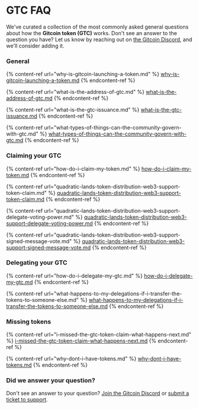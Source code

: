 # GTC FAQ

We've curated a collection of the most commonly asked general questions about how the **Gitcoin token (GTC)** works. Don't see an answer to the question you have? Let us know by reaching out on [the Gitcoin Discord](https://discord.com/invite/b5PEjyVFXT), and we'll consider adding it.

### General

{% content-ref url="why-is-gitcoin-launching-a-token.md" %}
[why-is-gitcoin-launching-a-token.md](why-is-gitcoin-launching-a-token.md)
{% endcontent-ref %}

{% content-ref url="what-is-the-address-of-gtc.md" %}
[what-is-the-address-of-gtc.md](what-is-the-address-of-gtc.md)
{% endcontent-ref %}

{% content-ref url="what-is-the-gtc-issuance.md" %}
[what-is-the-gtc-issuance.md](what-is-the-gtc-issuance.md)
{% endcontent-ref %}

{% content-ref url="what-types-of-things-can-the-community-govern-with-gtc.md" %}
[what-types-of-things-can-the-community-govern-with-gtc.md](what-types-of-things-can-the-community-govern-with-gtc.md)
{% endcontent-ref %}



### Claiming your GTC

{% content-ref url="how-do-i-claim-my-token.md" %}
[how-do-i-claim-my-token.md](how-do-i-claim-my-token.md)
{% endcontent-ref %}

{% content-ref url="quadratic-lands-token-distribution-web3-support-token-claim.md" %}
[quadratic-lands-token-distribution-web3-support-token-claim.md](quadratic-lands-token-distribution-web3-support-token-claim.md)
{% endcontent-ref %}

{% content-ref url="quadratic-lands-token-distribution-web3-support-delegate-voting-power.md" %}
[quadratic-lands-token-distribution-web3-support-delegate-voting-power.md](quadratic-lands-token-distribution-web3-support-delegate-voting-power.md)
{% endcontent-ref %}

{% content-ref url="quadratic-lands-token-distribution-web3-support-signed-message-vote.md" %}
[quadratic-lands-token-distribution-web3-support-signed-message-vote.md](quadratic-lands-token-distribution-web3-support-signed-message-vote.md)
{% endcontent-ref %}



### Delegating your GTC

{% content-ref url="how-do-i-delegate-my-gtc.md" %}
[how-do-i-delegate-my-gtc.md](how-do-i-delegate-my-gtc.md)
{% endcontent-ref %}

{% content-ref url="what-happens-to-my-delegations-if-i-transfer-the-tokens-to-someone-else.md" %}
[what-happens-to-my-delegations-if-i-transfer-the-tokens-to-someone-else.md](what-happens-to-my-delegations-if-i-transfer-the-tokens-to-someone-else.md)
{% endcontent-ref %}



### Missing tokens

{% content-ref url="i-missed-the-gtc-token-claim-what-happens-next.md" %}
[i-missed-the-gtc-token-claim-what-happens-next.md](i-missed-the-gtc-token-claim-what-happens-next.md)
{% endcontent-ref %}

{% content-ref url="why-dont-i-have-tokens.md" %}
[why-dont-i-have-tokens.md](why-dont-i-have-tokens.md)
{% endcontent-ref %}



### Did we answer your question?

Don't see an answer to your question? [Join the Gitcoin Discord](https://discord.gg/b5PEjyVFXT) or [submit a ticket to support](https://gitcoin.happyfox.com/new).
